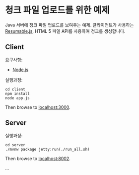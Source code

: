 # 청크 파일 업로드를 위한 예제

Java 서버에 청크 파일 업로드를 보여주는 예제. 클라이언트가 사용하는 [Resumable.js](https://github.com/23/resumable.js), HTML 5 파일 API를 사용하여 청크를 생성합니다.


## Client

요구사항:
- [Node.js](https://nodejs.org/en/download/package-manager/)

실행과정:

    cd client
    npm install
    node app.js

Then browse to [localhost:3000](http://localhost:3000).


## Server

실행과정:

    cd server
    ./mvnw package jetty:run(./run_all.sh)
    
Then browse to [localhost:8002](http://localhost:8002).

...




